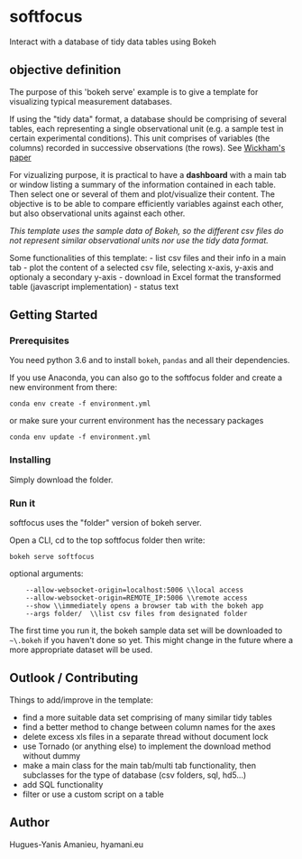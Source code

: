 # softfocus
Interact with a database of tidy data tables using Bokeh

## objective definition
The purpose of this 'bokeh serve' example is to give a template for visualizing typical measurement databases.

If using the "tidy data" format, a database should be comprising of several tables, each representing a single observational unit (e.g. a sample test in certain experimental conditions). 
This unit comprises of variables (the columns) recorded in successive observations (the rows). See [Wickham's paper](http://vita.had.co.nz/papers/tidy-data.pdf)

For vizualizing purpose, it is practical to have a **dashboard** with a main tab or window listing a summary of the information contained in each table. Then select one or several of them and plot/visualize their content. The objective
is to be able to compare efficiently variables against each other, but also observational units against each other.

*This template uses the sample data of Bokeh, so the different csv files do not represent similar observational units nor use the tidy data format.*


Some functionalities of this template:
    - list csv files and their info in a main tab
    - plot the content of a selected csv file, selecting x-axis, y-axis and optionaly a secondary y-axis
    - download in Excel format the transformed table (javascript implementation)
    - status text

## Getting Started

### Prerequisites

You need python 3.6 and to install `bokeh`, `pandas` and all their dependencies.

If you use Anaconda, you can also go to the softfocus folder and create a new environment from there:
```
conda env create -f environment.yml
```
or make sure your current environment has the necessary packages
```
conda env update -f environment.yml
```

### Installing
Simply download the folder.

### Run it
softfocus uses the "folder" version of bokeh server.

Open a CLI, cd to the top softfocus folder then write:
```
bokeh serve softfocus
```
optional arguments:
```
    --allow-websocket-origin=localhost:5006 \\local access
    --allow-websocket-origin=REMOTE_IP:5006 \\remote access
    --show \\immediately opens a browser tab with the bokeh app
    --args folder/  \\list csv files from designated folder
```

The first time you run it, the bokeh sample data set will be downloaded to `~\.bokeh` if you haven't done so yet. This might change in the future where a more appropriate dataset will be used.

## Outlook / Contributing
Things to add/improve in the template:
- find a more suitable data set comprising of many similar tidy tables
- find a better method to change between column names for the axes
- delete excess xls files in a separate thread without document lock
- use Tornado (or anything else) to implement the download method without dummy
- make a main class for the main tab/multi tab functionality, then subclasses for the type of database (csv folders, sql, hd5...)
- add SQL functionality    
- filter or use a custom script on a table
    
## Author
Hugues-Yanis Amanieu, hyamani.eu

